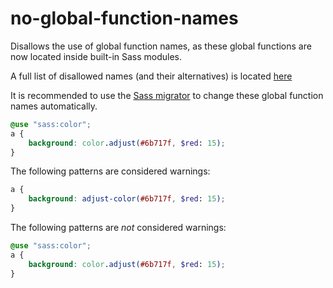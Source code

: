 # no-global-function-names

Disallows the use of global function names, as these global functions are now located inside built-in Sass modules.

A full list of disallowed names (and their alternatives) is located [here](https://github.com/sass/sass/blob/master/accepted/module-system.md#built-in-modules-1)

It is recommended to use the [Sass migrator](https://sass-lang.com/documentation/cli/migrator) to change these global function names automatically.

```scss
@use "sass:color";
a {
    background: color.adjust(#6b717f, $red: 15);
}
```

The following patterns are considered warnings:

```scss
a {
    background: adjust-color(#6b717f, $red: 15);
}
```

The following patterns are *not* considered warnings:

```scss
@use "sass:color";
a {
    background: color.adjust(#6b717f, $red: 15);
}
```